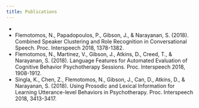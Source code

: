 ```yaml
---
title: Publications
---
```


* 
* Flemotomos, N., Papadopoulos, P., Gibson, J., & Narayanan, S. (2018). Combined Speaker Clustering and Role Recognition in Conversational Speech. Proc. Interspeech 2018, 1378-1382.
* Flemotomos, N., Martinez, V., Gibson, J., Atkins, D., Creed, T., & Narayanan, S. (2018). Language Features for Automated Evaluation of Cognitive Behavior Psychotherapy Sessions. Proc. Interspeech 2018, 1908-1912.
* Singla, K., Chen, Z., Flemotomos, N., Gibson, J., Can, D., Atkins, D., & Narayanan, S. (2018). Using Prosodic and Lexical Information for Learning Utterance-level Behaviors in Psychotherapy. Proc. Interspeech 2018, 3413-3417. 
